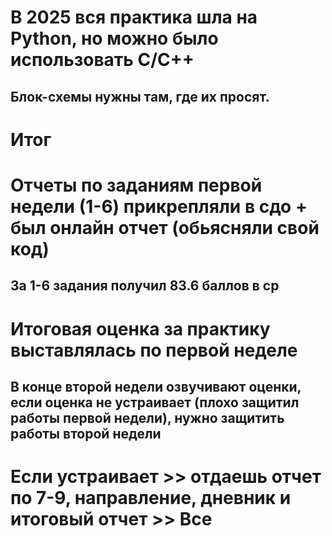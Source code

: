 # В 2025 вся практика шла на Python, но можно  было использовать C/C++

## Блок-схемы нужны там, где их просят.

# Итог

# Отчеты по заданиям первой недели  (1-6)  прикрепляли в сдо + был онлайн отчет (обьясняли свой код)
## За 1-6 задания получил 83.6 баллов в ср 

# Итоговая оценка за практику выставлялась по первой неделе
##  В конце второй недели озвучивают оценки, если оценка не устраивает (плохо защитил работы первой недели), нужно защитить работы второй недели

# Если устраивает >> отдаешь отчет по 7-9, направление, дневник и итоговый отчет >> Все

